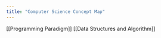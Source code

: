 ```yaml
---
title: "Computer Science Concept Map"
---
```

[[Programming Paradigm]]
[[Data Structures and Algorithm]]
